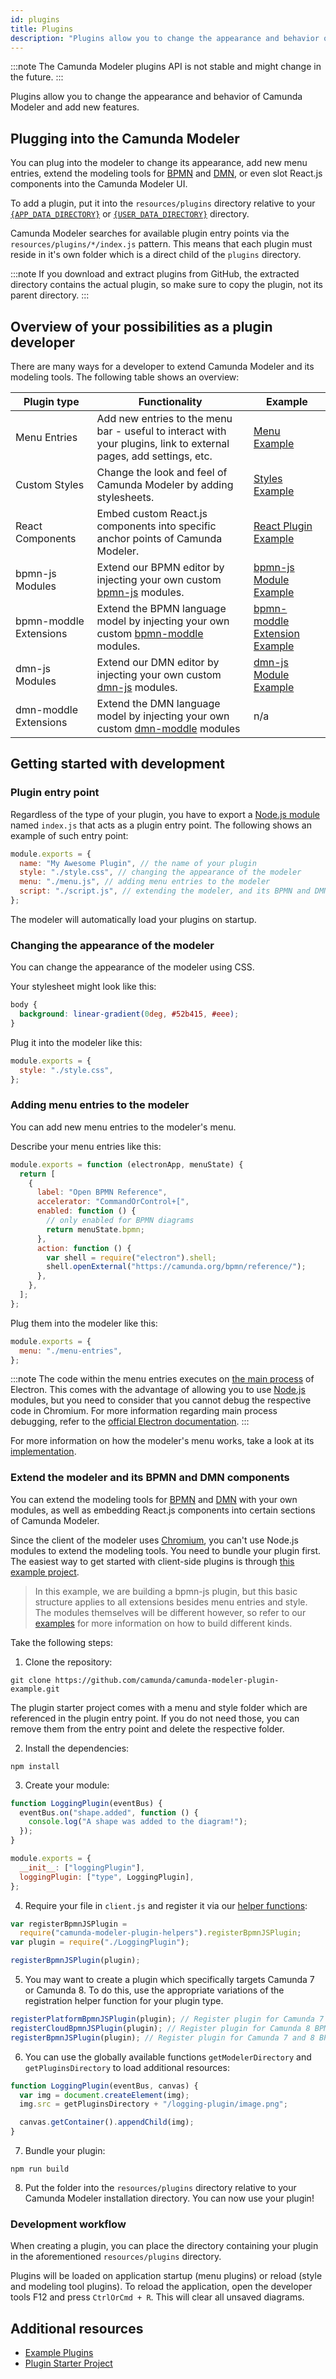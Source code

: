 ```yaml
---
id: plugins
title: Plugins
description: "Plugins allow you to change the appearance and behavior of Desktop Modeler and add new features."
---
```


:::note
The Camunda Modeler plugins API is not stable and might change in the future.
:::

Plugins allow you to change the appearance and behavior of Camunda Modeler and add new features.

## Plugging into the Camunda Modeler

You can plug into the modeler to change its appearance, add new menu entries, extend the modeling tools for [BPMN](https://github.com/bpmn-io/bpmn-js) and [DMN](https://github.com/bpmn-io/dmn-js), or even slot React.js components into the Camunda Modeler UI.

To add a plugin, put it into the `resources/plugins` directory relative to your [`{APP_DATA_DIRECTORY}`](../search-paths#app-data-directory) or [`{USER_DATA_DIRECTORY}`](../search-paths#user-data-directory) directory.

Camunda Modeler searches for available plugin entry points via the `resources/plugins/*/index.js` pattern. This means that each plugin must reside in it's own folder which is a direct child of the `plugins` directory.

:::note
If you download and extract plugins from GitHub, the extracted directory contains the actual plugin, so make sure to copy the plugin, not its parent directory.
:::

## Overview of your possibilities as a plugin developer

There are many ways for a developer to extend Camunda Modeler and its modeling tools. The following table shows an overview:

| Plugin type            | Functionality                                                                                                              | Example                                                                                                                                 |
| ---------------------- | -------------------------------------------------------------------------------------------------------------------------- | --------------------------------------------------------------------------------------------------------------------------------------- |
| Menu Entries           | Add new entries to the menu bar - useful to interact with your plugins, link to external pages, add settings, etc.         | [Menu Example](https://github.com/camunda/camunda-modeler-plugins/tree/master/menu-plugin-example)                                      |
| Custom Styles          | Change the look and feel of Camunda Modeler by adding stylesheets.                                                         | [Styles Example](https://github.com/camunda/camunda-modeler-plugins/tree/master/style-plugin-example)                                   |
| React Components       | Embed custom React.js components into specific anchor points of Camunda Modeler.                                           | [React Plugin Example](https://github.com/pinussilvestrus/camunda-modeler-autosave-plugin)                                              |
| bpmn-js Modules        | Extend our BPMN editor by injecting your own custom [bpmn-js](https://github.com/bpmn-io/bpmn-js) modules.                 | [bpmn-js Module Example](https://github.com/camunda/camunda-modeler-plugins/tree/master/bpmn-js-plugin-example)                         |
| bpmn-moddle Extensions | Extend the BPMN language model by injecting your own custom [bpmn-moddle](https://github.com/bpmn-io/bpmn-moddle) modules. | [bpmn-moddle Extension Example](https://github.com/camunda/camunda-modeler-plugins/tree/master/bpmn-js-plugin-moddle-extension-example) |
| dmn-js Modules         | Extend our DMN editor by injecting your own custom [dmn-js](https://github.com/bpmn-io/dmn-js) modules.                    | [dmn-js Module Example](https://github.com/camunda/camunda-modeler-plugins/tree/master/dmn-js-plugin-example)                           |
| dmn-moddle Extensions  | Extend the DMN language model by injecting your own custom [dmn-moddle](https://github.com/bpmn-io/dmn-moddle) modules     | n/a                                                                                                                                     |

## Getting started with development

### Plugin entry point

Regardless of the type of your plugin, you have to export a [Node.js module](https://nodejs.org/api/modules.html) named `index.js` that acts as a plugin entry point. The following shows an example of such entry point:

```javascript
module.exports = {
  name: "My Awesome Plugin", // the name of your plugin
  style: "./style.css", // changing the appearance of the modeler
  menu: "./menu.js", // adding menu entries to the modeler
  script: "./script.js", // extending the modeler, and its BPMN and DMN components
};
```

The modeler will automatically load your plugins on startup.

### Changing the appearance of the modeler

You can change the appearance of the modeler using CSS.

Your stylesheet might look like this:

```css
body {
  background: linear-gradient(0deg, #52b415, #eee);
}
```

Plug it into the modeler like this:

```javascript
module.exports = {
  style: "./style.css",
};
```

### Adding menu entries to the modeler

You can add new menu entries to the modeler's menu.

Describe your menu entries like this:

```javascript
module.exports = function (electronApp, menuState) {
  return [
    {
      label: "Open BPMN Reference",
      accelerator: "CommandOrControl+[",
      enabled: function () {
        // only enabled for BPMN diagrams
        return menuState.bpmn;
      },
      action: function () {
        var shell = require("electron").shell;
        shell.openExternal("https://camunda.org/bpmn/reference/");
      },
    },
  ];
};
```

Plug them into the modeler like this:

```javascript
module.exports = {
  menu: "./menu-entries",
};
```

:::note
The code within the menu entries executes on [the main process](https://www.electronjs.org/docs/latest/tutorial/process-model) of Electron. This comes with the advantage of allowing you to use [Node.js](https://nodejs.org/en/) modules, but you need to consider that you cannot debug the respective code in Chromium. For more information regarding main process debugging, refer to the [official Electron documentation](https://www.electronjs.org/docs/latest/tutorial/debugging-main-process).
:::

For more information on how the modeler's menu works, take a look at its [implementation](https://github.com/camunda/camunda-modeler/blob/master/app/lib/menu/menu-builder.js).

### Extend the modeler and its BPMN and DMN components

You can extend the modeling tools for [BPMN](https://github.com/bpmn-io/bpmn-js) and [DMN](https://github.com/bpmn-io/dmn-js) with your own modules, as well as embedding React.js components into certain sections of Camunda Modeler.

Since the client of the modeler uses [Chromium](https://www.chromium.org/Home), you can't use Node.js modules to extend the modeling tools. You need to bundle your plugin first. The easiest way to get started with client-side plugins is through [this example project](https://github.com/camunda/camunda-modeler-plugin-example).

> In this example, we are building a bpmn-js plugin, but this basic structure applies to all extensions besides menu entries and style. The modules themselves will be different however, so refer to our [examples](https://github.com/camunda/camunda-modeler-plugins) for more information on how to build different kinds.

Take the following steps:

1. Clone the repository:

```
git clone https://github.com/camunda/camunda-modeler-plugin-example.git
```

The plugin starter project comes with a menu and style folder which are referenced in the plugin entry point. If you do not need those, you can remove them from the entry point and delete the respective folder.

2. Install the dependencies:

```
npm install
```

3. Create your module:

```javascript
function LoggingPlugin(eventBus) {
  eventBus.on("shape.added", function () {
    console.log("A shape was added to the diagram!");
  });
}

module.exports = {
  __init__: ["loggingPlugin"],
  loggingPlugin: ["type", LoggingPlugin],
};
```

4. Require your file in `client.js` and register it via our [helper functions](https://github.com/camunda/camunda-modeler-plugin-helpers):

```javascript
var registerBpmnJSPlugin =
  require("camunda-modeler-plugin-helpers").registerBpmnJSPlugin;
var plugin = require("./LoggingPlugin");

registerBpmnJSPlugin(plugin);
```

5. You may want to create a plugin which specifically targets Camunda 7 or Camunda 8. To do this, use the appropriate variations of the registration helper function for your plugin type.

```javascript
registerPlatformBpmnJSPlugin(plugin); // Register plugin for Camunda 7 BPMN diagrams only
registerCloudBpmnJSPlugin(plugin); // Register plugin for Camunda 8 BPMN diagrams only
registerBpmnJSPlugin(plugin); // Register plugin for Camunda 7 and 8 BPMN diagrams
```

6. You can use the globally available functions `getModelerDirectory` and `getPluginsDirectory` to load additional resources:

```javascript
function LoggingPlugin(eventBus, canvas) {
  var img = document.createElement(img);
  img.src = getPluginsDirectory + "/logging-plugin/image.png";

  canvas.getContainer().appendChild(img);
}
```

7. Bundle your plugin:

```
npm run build
```

8. Put the folder into the `resources/plugins` directory relative to your Camunda Modeler installation directory. You can now use your plugin!

### Development workflow

When creating a plugin, you can place the directory containing your plugin in the aforementioned `resources/plugins` directory.

Plugins will be loaded on application startup (menu plugins) or reload (style and modeling tool plugins). To reload the application, open the developer tools F12 and press `CtrlOrCmd + R`. This will clear all unsaved diagrams.

## Additional resources

- [Example Plugins](https://github.com/camunda/camunda-modeler-plugins)
- [Plugin Starter Project](https://github.com/camunda/camunda-modeler-plugin-example)
